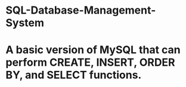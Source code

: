 # SQL-Database-Management-System
# A basic version of MySQL that can perform CREATE, INSERT, ORDER BY, and SELECT functions.
